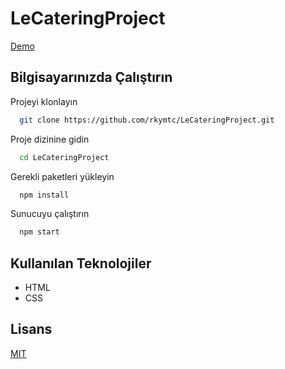 # LeCateringProject


[Demo](https://rkymtc.github.io/LeCateringProject/)

## Bilgisayarınızda Çalıştırın

Projeyi klonlayın

```bash
  git clone https://github.com/rkymtc/LeCateringProject.git
```

Proje dizinine gidin

```bash
  cd LeCateringProject
```

Gerekli paketleri yükleyin

```bash
  npm install
```

Sunucuyu çalıştırın

```bash
  npm start
```

  
## Kullanılan Teknolojiler

- HTML
- CSS


  
## Lisans

[MIT](https://choosealicense.com/licenses/mit/)
